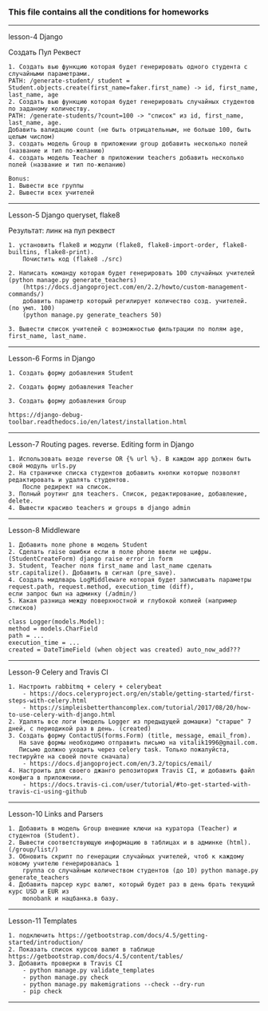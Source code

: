 ### This file contains all the conditions for homeworks

---
lesson-4 Django

Создать Пул Реквест

    1. Создать вью функцию которая будет генерировать одного студента с случайными параметрами.
    PATH: /generate-student/ student = Student.objects.create(first_name=faker.first_name) -> id, first_name, last_name, age
    2. Создать вью функцию которая будет генерировать случайных студентов по заданому количеству.
    PATH: /generate-students/?count=100 -> "список" из id, first_name, last_name, age.
    Добавить валидацию count (не быть отрицательным, не больше 100, быть целым числом)
    3. создать модель Group в приложении group добавить несколько полей (название и тип по-желанию)
    4. создать модель Teacher в приложении teachers добавить несколько полей (название и тип по-желанию)
    
    Bonus:
    1. Вывести все группы
    2. Вывести всех учителей

---
Lesson-5 Django queryset, flake8

Результат: линк на пул реквест

    1. установить flake8 и модули (flake8, flake8-import-order, flake8-builtins, flake8-print).
        Почистить код (flake8 ./src)
    
    2. Написать команду которая будет генерировать 100 случайных учителей (python manage.py generate_teachers)
        (https://docs.djangoproject.com/en/2.2/howto/custom-management-commands/)
        добавить параметр который регилирует количество созд. учителей. (по умл. 100)
        (python manage.py generate_teachers 50)
    
    3. Вывести список учителей с возможностью фильтрации по полям age, first_name, last_name.

---
Lesson-6 Forms in Django

    1. Создать форму добавления Student
    
    2. Создать форму добавления Teacher
    
    3. Создать форму добавления Group

    https://django-debug-toolbar.readthedocs.io/en/latest/installation.html

---
Lesson-7 Routing pages. reverse. Editing form in Django

    1. Использовать везде reverse OR {% url %}. В каждом app должен быть свой модуль urls.py
    2. На страничке списка студентов добавить кнопки которые позволят редактировать и удалять студентов.
        После редирект на список.
    3. Полный роутинг для teachers. Список, редактирование, добавление, delete.
    4. Вывести красиво teachers и groups в django admin

---
Lesson-8 Middleware

    1. Добавить поле phone в модель Student
    2. Сделать raise ошибки если в поле phone ввели не цифры. (StudentCreateForm) django raise error in form
    3. Student, Teacher поля first_name and last_name сделать str.capitalize(). Добавить в сигнал (pre_save).
    4. Создать мидлварь LogMiddleware которая будет записывать параметры request.path, request.method, execution_time (diff),
    если запрос был на админку (/admin/)
    5. Какая разница между поверхностной и глубокой копией (например списков)

    class Logger(models.Model):
    method = models.CharField
    path = ...
    execution_time = ...
    created = DateTimeField (when object was created) auto_now_add???

---
Lesson-9 Celery and Travis CI

    1. Настроить rabbitmq + celery + celerybeat
        - https://docs.celeryproject.org/en/stable/getting-started/first-steps-with-celery.html
        - https://simpleisbetterthancomplex.com/tutorial/2017/08/20/how-to-use-celery-with-django.html
    2. Удалять все логи (модель Logger из предыдущей домашки) "старше" 7 дней, с периодикой раз в день. (created)
    3. Создать форму ContactUS(forms.Form) (title, message, email_from).
       На save формы необходимо отправить письмо на vitalik1996@gmail.com. 
       Письмо должно уходить через celery task. Только пожалуйста, тестируйте на своей почте сначала)
        - https://docs.djangoproject.com/en/3.2/topics/email/
    4. Настроить для своего джанго репозитория Travis CI, и добавить файл конфига в приложении.
        - https://docs.travis-ci.com/user/tutorial/#to-get-started-with-travis-ci-using-github

---
Lesson-10 Links and Parsers

    1. Добавить в модель Group внешние ключи на куратора (Teacher) и студентов (Student).
    2. Вывести соответствующую информацию в таблицах и в админке (html). (/group/list/)
    3. Обновить скрипт по генерации случайных учителей, чтоб к каждому новому учителю генерировалась 1
        группа со случайным количеством студентов (до 10) python manage.py generate_teachers
    4. Добавить парсер курс валют, который будет раз в день брать текущий курс USD и EUR из
        monobank и нацбанка.в базу.

---
Lesson-11 Templates

    1. подключить https://getbootstrap.com/docs/4.5/getting-started/introduction/
    2. Показать список курсов валют в таблице https://getbootstrap.com/docs/4.5/content/tables/
    3. Добавить проверки в Travis CI
        - python manage.py validate_templates
        - python manage.py check
        - python manage.py makemigrations --check --dry-run
        - pip check

---